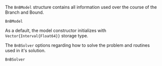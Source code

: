 The `BnBModel` structure contains all information used over the course of the
Branch and Bound.

```@docs
BnBModel
```

As a default, the model constructor initializes with `Vector{Interval{Float64}}`
storage type.


The `BnBSolver` options regarding how to solve the problem and routines used in
it's solution.

```@docs
BnBSolver
```
